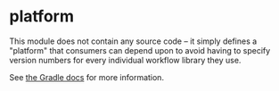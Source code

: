# platform

This module does not contain any source code – it simply defines a "platform" that consumers can
depend upon to avoid having to specify version numbers for every individual workflow library they
use.

See [the Gradle docs](https://docs.gradle.org/current/userguide/platforms.html) for more information.
